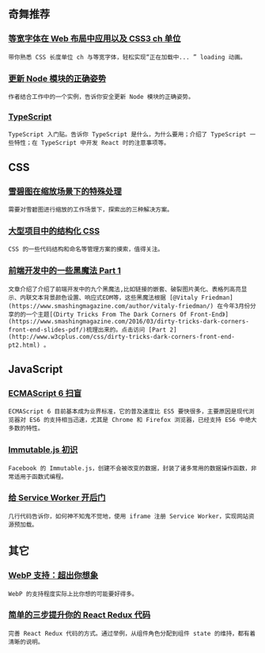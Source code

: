 
## 奇舞推荐

### [等宽字体在 Web 布局中应用以及 CSS3 ch 单位](http://www.zhangxinxu.com/wordpress/2016/07/monospaced-font-css3-ch-unit/)

    带你熟悉 CSS 长度单位 ch 与等宽字体，轻松实现“正在加载中... ” loading 动画。

### [更新 Node 模块的正确姿势](http://www.zcfy.cc/article/751)

    作者结合工作中的一个实例，告诉你安全更新 Node 模块的正确姿势。

### [TypeScript](http://pinggod.com/2016/Typescript/)

    TypeScript 入门贴。告诉你 TypeScript 是什么，为什么要用；介绍了 TypeScript 一些特性；在 TypeScript 中开发 React 时的注意事项等。

## CSS

### [雪碧图在缩放场景下的特殊处理](http://efe.baidu.com/blog/sprite-scale/)

    需要对雪碧图进行缩放的工作场景下，探索出的三种解决方案。

### [大型项目中的结构化 CSS](http://www.zcfy.cc/article/785)

    CSS 的一些代码结构和命名等管理方案的摸索，值得关注。

### [前端开发中的一些黑魔法 Part 1](http://www.w3cplus.com/css/dirty-tricks-dark-corners-front-end-pt1.html)

    文章介绍了介绍了前端开发中的九个黑魔法,比如链接的嵌套、破裂图片美化、表格列高亮显示、内联文本背景颜色设置、响应式EDM等，这些黑魔法根据 [@Vitaly Friedman](https://www.smashingmagazine.com/author/vitaly-friedman/) 在今年3月份分享的的一个主题[《Dirty Tricks From The Dark Corners Of Front-End》](https://www.smashingmagazine.com/2016/03/dirty-tricks-dark-corners-front-end-slides-pdf/)梳理出来的。点击访问 [Part 2](http://www.w3cplus.com/css/dirty-tricks-dark-corners-front-end-pt2.html) 。

## JavaScript

### [ECMAScript 6 扫盲](http://www.barretlee.com/blog/2016/07/09/a-kickstarter-guide-to-writing-es6/)

    ECMAScript 6 目前基本成为业界标准，它的普及速度比 ES5 要快很多，主要原因是现代浏览器对 ES6 的支持相当迅速，尤其是 Chrome 和 Firefox 浏览器，已经支持 ES6 中绝大多数的特性。

### [Immutable.js 初识](http://pinggod.com/2016/Immutable/)

    Facebook 的 Immutable.js，创建不会被改变的数据，封装了诸多常用的数据操作函数，非常适用于函数式编程。

### [给 Service Worker 开后门](http://www.zcfy.cc/article/826)

    几行代码告诉你，如何神不知鬼不觉地，使用 iframe 注册 Service Worker，实现网站资源预加载。

## 其它

### [WebP 支持：超出你想象](http://www.zcfy.cc/article/862)

    WebP 的支持程度实际上比你想的可能要好得多。

### [简单的三步提升你的 React Redux 代码](http://www.zcfy.cc/article/863)

    完善 React Redux 代码的方式。通过举例，从组件角色分配到组件 state 的维持，都有着清晰的说明。

